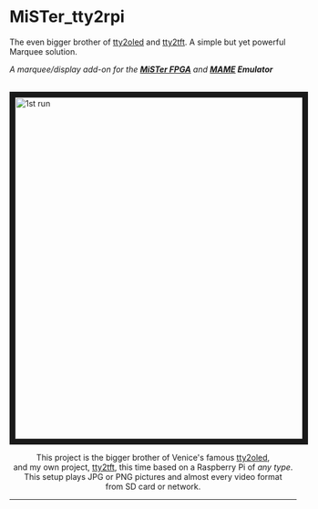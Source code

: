 # MiSTer_tty2rpi
The even bigger brother of [tty2oled] and [tty2tft]. A simple but yet powerful Marquee solution.

*A marquee/display add-on for the **[MiSTer FPGA]** and **[MAME] Emulator***

<br>
<a href="https://www.youtube.com/watch?feature=player_embedded&v=70Q7mfuPFxw" target="_blank"><img src="http://img.youtube.com/vi/70Q7mfuPFxw/0.jpg" 
alt="1st run" width="800" height="600" border="10" /></a>

<div align = right>
<div align = center>

This project is the bigger brother of Venice's famous [tty2oled](https://github.com/venice1200/MiSTer_tty2oled/), <br>
and my own project, [tty2tft], this time based on a Raspberry Pi of *any type*. <br>
This setup plays JPG or PNG pictures and almost every video format <br>
from SD card or network.

</div>
</div>

---
<!----------------------------------------------------------------------------->

[MiSTer FPGA]: https://github.com/MiSTer-devel
[MAME]: https://github.com/mamedev/mame
[tty2oled]: https://github.com/venice1200/MiSTer_tty2oled
[tty2tft]: https://github.com/ojaksch/MiSTer_tty2tft
